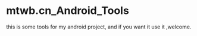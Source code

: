 # mtwb.cn_Android_Tools

this is some tools for my android project, and if you want it use it ,welcome.
